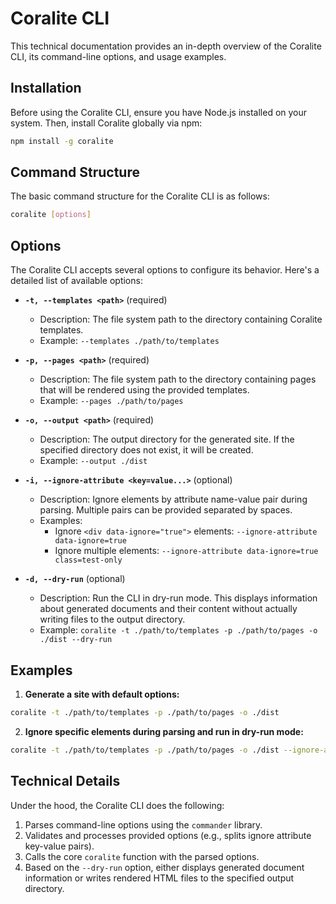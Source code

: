 # Coralite CLI

This technical documentation provides an in-depth overview of the Coralite CLI, its command-line options, and usage examples.

## Installation

Before using the Coralite CLI, ensure you have Node.js installed on your system. Then, install Coralite globally via npm:

```bash
npm install -g coralite
```

## Command Structure

The basic command structure for the Coralite CLI is as follows:

```bash
coralite [options]
```

## Options

The Coralite CLI accepts several options to configure its behavior. Here's a detailed list of available options:

- **`-t, --templates <path>`** (required)
  - Description: The file system path to the directory containing Coralite templates.
  - Example: `--templates ./path/to/templates`

- **`-p, --pages <path>`** (required)
  - Description: The file system path to the directory containing pages that will be rendered using the provided templates.
  - Example: `--pages ./path/to/pages`

- **`-o, --output <path>`** (required)
  - Description: The output directory for the generated site. If the specified directory does not exist, it will be created.
  - Example: `--output ./dist`

- **`-i, --ignore-attribute <key=value...>`** (optional)
  - Description: Ignore elements by attribute name-value pair during parsing. Multiple pairs can be provided separated by spaces.
  - Examples:
    - Ignore `<div data-ignore="true">` elements: `--ignore-attribute data-ignore=true`
    - Ignore multiple elements: `--ignore-attribute data-ignore=true class=test-only`

- **`-d, --dry-run`** (optional)
  - Description: Run the CLI in dry-run mode. This displays information about generated documents and their content without actually writing files to the output directory.
  - Example: `coralite -t ./path/to/templates -p ./path/to/pages -o ./dist --dry-run`

## Examples

1. **Generate a site with default options:**

```bash
coralite -t ./path/to/templates -p ./path/to/pages -o ./dist
```

2. **Ignore specific elements during parsing and run in dry-run mode:**

```bash
coralite -t ./path/to/templates -p ./path/to/pages -o ./dist --ignore-attribute data-ignore=true --dry-run
```

## Technical Details

Under the hood, the Coralite CLI does the following:

1. Parses command-line options using the `commander` library.
2. Validates and processes provided options (e.g., splits ignore attribute key-value pairs).
3. Calls the core `coralite` function with the parsed options.
4. Based on the `--dry-run` option, either displays generated document information or writes rendered HTML files to the specified output directory.
